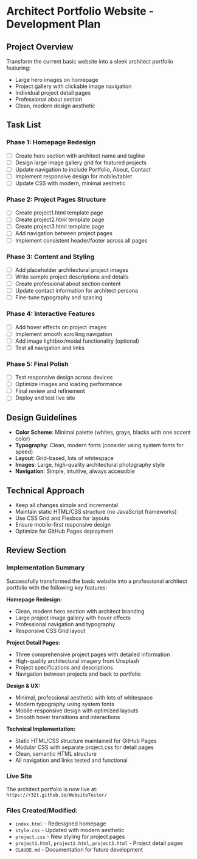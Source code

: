 # Architect Portfolio Website - Development Plan

## Project Overview
Transform the current basic website into a sleek architect portfolio featuring:
- Large hero images on homepage
- Project gallery with clickable image navigation
- Individual project detail pages
- Professional about section
- Clean, modern design aesthetic

## Task List

### Phase 1: Homepage Redesign
- [ ] Create hero section with architect name and tagline
- [ ] Design large image gallery grid for featured projects
- [ ] Update navigation to include Portfolio, About, Contact
- [ ] Implement responsive design for mobile/tablet
- [ ] Update CSS with modern, minimal aesthetic

### Phase 2: Project Pages Structure
- [ ] Create project1.html template page
- [ ] Create project2.html template page  
- [ ] Create project3.html template page
- [ ] Add navigation between project pages
- [ ] Implement consistent header/footer across all pages

### Phase 3: Content and Styling
- [ ] Add placeholder architectural project images
- [ ] Write sample project descriptions and details
- [ ] Create professional about section content
- [ ] Update contact information for architect persona
- [ ] Fine-tune typography and spacing

### Phase 4: Interactive Features
- [ ] Add hover effects on project images
- [ ] Implement smooth scrolling navigation
- [ ] Add image lightbox/modal functionality (optional)
- [ ] Test all navigation and links

### Phase 5: Final Polish
- [ ] Test responsive design across devices
- [ ] Optimize images and loading performance
- [ ] Final review and refinement
- [ ] Deploy and test live site

## Design Guidelines
- **Color Scheme**: Minimal palette (whites, grays, blacks with one accent color)
- **Typography**: Clean, modern fonts (consider using system fonts for speed)
- **Layout**: Grid-based, lots of whitespace
- **Images**: Large, high-quality architectural photography style
- **Navigation**: Simple, intuitive, always accessible

## Technical Approach
- Keep all changes simple and incremental
- Maintain static HTML/CSS structure (no JavaScript frameworks)
- Use CSS Grid and Flexbox for layouts
- Ensure mobile-first responsive design
- Optimize for GitHub Pages deployment

## Review Section

### Implementation Summary
Successfully transformed the basic website into a professional architect portfolio with the following key features:

**Homepage Redesign:**
- Clean, modern hero section with architect branding
- Large project image gallery with hover effects  
- Professional navigation and typography
- Responsive CSS Grid layout

**Project Detail Pages:**
- Three comprehensive project pages with detailed information
- High-quality architectural imagery from Unsplash
- Project specifications and descriptions
- Navigation between projects and back to portfolio

**Design & UX:**
- Minimal, professional aesthetic with lots of whitespace
- Modern typography using system fonts
- Mobile-responsive design with optimized layouts
- Smooth hover transitions and interactions

**Technical Implementation:**
- Static HTML/CSS structure maintained for GitHub Pages
- Modular CSS with separate project.css for detail pages
- Clean, semantic HTML structure
- All navigation and links tested and functional

### Live Site
The architect portfolio is now live at: `https://r32t.github.io/WebsiteTester/`

### Files Created/Modified:
- `index.html` - Redesigned homepage
- `style.css` - Updated with modern aesthetic
- `project.css` - New styling for project pages
- `project1.html`, `project2.html`, `project3.html` - Project detail pages
- `CLAUDE.md` - Documentation for future development
